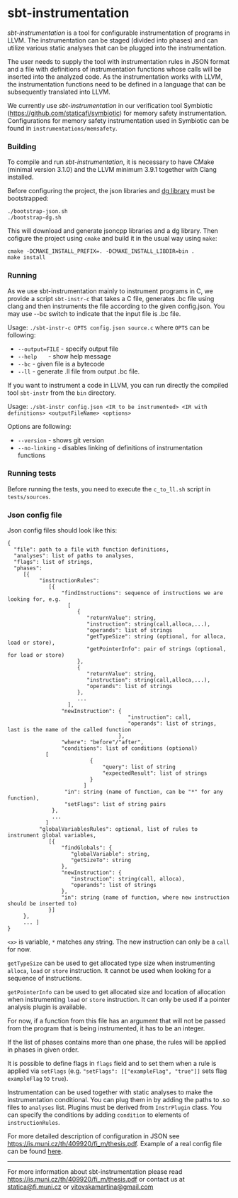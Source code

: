 # sbt-instrumentation

*sbt-instrumentation* is a tool for configurable instrumentation of programs in LLVM. The instrumentation can be staged (divided into phases) and can utilize various static analyses that can be plugged into the instrumentation. 

The user needs to supply the tool with instrumentation rules in JSON format and a file with definitions of instrumentation functions whose calls will be inserted into the analyzed code. As the instrumentation works with LLVM, the instrumentation functions need to be defined in a language that can be subsequently translated into LLVM.
 
 We currently use *sbt-instrumentation* in our verification tool Symbiotic (https://github.com/staticafi/symbiotic) for memory safety instrumentation. Configurations for memory safety instrumentation used in Symbiotic can be found in `instrumentations/memsafety`.
 
### Building

To compile and run *sbt-instrumentation*, it is necessary to have CMake (minimal version 3.1.0) and the LLVM minimum 3.9.1 together with Clang installed.

Before configuring the project, the json libraries and [dg library](https://github.com/mchalupa/dg) must be bootstrapped:
```
./bootstrap-json.sh
./bootstrap-dg.sh
```

This will download and generate jsoncpp libraries and a dg library. Then cofigure the project
using `cmake` and build it in the usual way using `make`:

```
cmake -DCMAKE_INSTALL_PREFIX=. -DCMAKE_INSTALL_LIBDIR=bin .
make install
```

### Running

As we use sbt-instrumentation mainly to instrument programs in C, we provide a script `sbt-instr-c` that takes 
a C file, generates .bc file using clang and then instruments the file according to the given config.json. 
You may use --bc switch to indicate that the input file is .bc file.

Usage: `./sbt-instr-c OPTS config.json source.c` where `OPTS` can be following:
* `--output=FILE` 	- specify output file
* `--help	`	- show help message
* `--bc`		- given file is a bytecode
* `--ll`		- generate .ll file from output .bc file.

If you want to instrument a code in LLVM, you can run directly the compiled tool `sbt-instr` from the `bin` directory.

Usage: `./sbt-instr config.json <IR to be instrumented> <IR with definitions> <outputFileName> <options>`

Options are following:
* `--version` - shows git version
* `--no-linking` - disables linking of definitions of instrumentation functions

### Running tests

Before running the tests, you need to execute the `c_to_ll.sh` script in `tests/sources`.

### Json config file

Json config files should look like this:
```
{
  "file": path to a file with function definitions,
  "analyses": list of paths to analyses,
  "flags": list of strings,
  "phases":
     [{
          "instructionRules":
             [{
                 "findInstructions": sequence of instructions we are looking for, e.g.
                   [
                      {
                         "returnValue": string,
                         "instruction": string(call,alloca,...),
                         "operands": list of strings
                         "getTypeSize": string (optional, for alloca, load or store),
                         "getPointerInfo": pair of strings (optional, for load or store)
                      },
                      {
                         "returnValue": string,
                         "instruction": string(call,alloca,...),
                         "operands": list of strings
                      },
                      ...
                   ],
                 "newInstruction": {
                                      "instruction": call,
                                      "operands": list of strings, last is the name of the called function
                                   },
                 "where": "before"/"after",
                 "conditions": list of conditions (optional) 
			[
                          {
                              "query": list of string
                              "expectedResult": list of strings
                          }
                        ]
                  "in": string (name of function, can be "*" for any function),
                  "setFlags": list of string pairs
              },
              ...
            ]
          "globalVariablesRules": optional, list of rules to instrument global variables,
             [{
                 "findGlobals": {
                    "globalVariable": string,
                    "getSizeTo": string
                 },
                 "newInstruction": {
                    "instruction": string(call, alloca),
                    "operands": list of strings
                 },
                 "in": string (name of function, where new instruction should be inserted to)
             }]
     },     
     ... ]
}
```

`<x>` is variable, `*` matches any string. The new instruction can only be a `call` for now. 

`getTypeSize` can be used to get allocated type size when instrumenting `alloca`, `load` or `store`  instruction. It cannot be used when looking for a sequence of instructions.

`getPointerInfo` can be used to get allocated size and location of allocation when instrumenting `load` or `store`  instruction. It can only be used if a pointer analysis plugin is available.

For now, if a function from this file has an argument that will not be passed from the program that is being instrumented, it has to be an integer.

If the list of phases contains more than one phase, the rules will be applied in phases in given order.

It is possible to define flags in `flags` field and to set them when a rule is applied via `setFlags` (e.g. `"setFlags": [["exampleFlag", "true"]]` sets flag `exampleFlag` to `true`).

Instrumentation can be used together with static analyses to make the instrumentation conditional. You can plug them in by adding the paths to .so files to `analyses` list. Plugins must be derived from `InstrPlugin` class. You can specify the conditions by adding `condition` to elements of `instructionRules`.

For more detailed description of configuration in JSON see https://is.muni.cz/th/409920/fi_m/thesis.pdf. Example of a real config file can be found [here](https://github.com/staticafi/llvm-instrumentation/blob/master/instrumentations/memsafety/config.json).

___

For more information about sbt-instrumentation please read https://is.muni.cz/th/409920/fi_m/thesis.pdf or contact us at statica@fi.muni.cz or vitovskamartina@gmail.com
